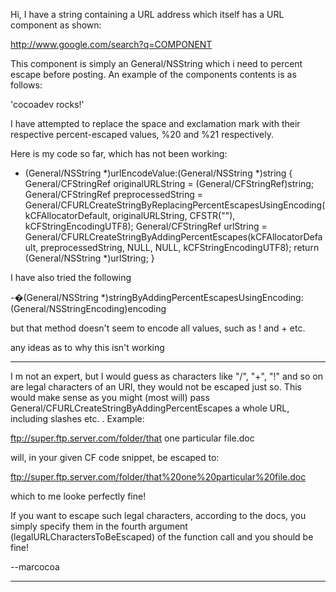 Hi,
I have a string containing a URL address which itself has a URL component as shown:

http://www.google.com/search?q=COMPONENT

This component is simply an General/NSString which i need to percent escape before posting. An example of the components contents is as follows:

'cocoadev rocks!'

I have attempted to replace the space and exclamation mark with their respective percent-escaped values, %20 and %21 respectively.

Here is my code so far, which has not been working:

    
- (General/NSString *)urlEncodeValue:(General/NSString *)string {
	General/CFStringRef originalURLString = (General/CFStringRef)string;
	General/CFStringRef preprocessedString = General/CFURLCreateStringByReplacingPercentEscapesUsingEncoding(kCFAllocatorDefault, originalURLString, CFSTR(""), kCFStringEncodingUTF8);
	General/CFStringRef urlString = General/CFURLCreateStringByAddingPercentEscapes(kCFAllocatorDefault, preprocessedString, NULL, NULL, kCFStringEncodingUTF8);
	return (General/NSString *)urlString;
}


I have also tried the following

    
-�(General/NSString *)stringByAddingPercentEscapesUsingEncoding:(General/NSStringEncoding)encoding


but that method doesn't seem to encode all values, such as ! and + etc.

any ideas as to why this isn't working

----
I m not an expert, but I would guess as characters like "/", "+", "!" and so on are legal characters of an URI, they would not be escaped just so. This would make sense as you might (most will) pass General/CFURLCreateStringByAddingPercentEscapes a whole URL, including slashes etc. . Example:

ftp://super.ftp.server.com/folder/that one particular file.doc

will, in your given CF code snippet, be escaped to:

ftp://super.ftp.server.com/folder/that%20one%20particular%20file.doc

which to me looke perfectly fine!

If you want to escape such legal characters, according to the docs, you simply specify them in the fourth argument (legalURLCharactersToBeEscaped) of the function call and you should be fine!

--marcocoa

----